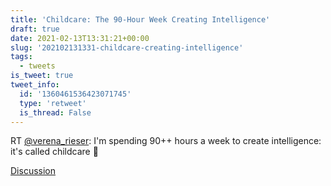 ```yaml
---
title: 'Childcare: The 90-Hour Week Creating Intelligence'
draft: true
date: 2021-02-13T13:31:21+00:00
slug: '202102131331-childcare-creating-intelligence'
tags:
  - tweets
is_tweet: true
tweet_info:
  id: '1360461536423071745'
  type: 'retweet'
  is_thread: False
---
```




RT [@verena_rieser](https://x.com/verena_rieser): I'm spending 90++ hours a week to create intelligence: it's called childcare 🚸

[Discussion](https://x.com/sytelus/status/1360461536423071745)
